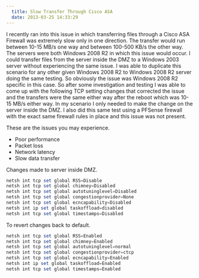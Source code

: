 ```yaml
---
  title: Slow Transfer Through Cisco ASA
  date: 2013-03-25 14:33:29
---
```


I recently ran into this issue in which transferring files through a
Cisco ASA Firewall was extremely slow only in one direction. The
transfer would run between 10-15 MB/s one way and between 100-500 KB/s
the other way. The servers were both Windows 2008 R2 in which this issue
would occur. I could transfer files from the server inside the DMZ to a
Windows 2003 server without experiencing the same issue. I was able to
duplicate this scenario for any other given Windows 2008 R2 to Windows
2008 R2 server doing the same testing. So obviously the issue was
Windows 2008 R2 specific in this case. So after some investigation and
testing I was able to come up with the following TCP setting changes
that corrected the issue and the transfers were the same either way
after the reboot which was 10-15 MB/s either way. In my scenario I only
needed to make the change on the server inside the DMZ. I also did this
same test using a PFSense firewall with the exact same firewall rules in
place and this issue was not present.

These are the issues you may experience.

-   Poor performance
-   Packet loss
-   Network latency
-   Slow data transfer

Changes made to server inside DMZ.

```powershell
netsh int tcp set global RSS=Disable
netsh int tcp set global chimney=Disabled
netsh int tcp set global autotuninglevel=Disabled
netsh int tcp set global congestionprovider=None
netsh int tcp set global ecncapability=Disabled
netsh int ip set global taskoffload=disabled
netsh int tcp set global timestamps=Disabled
```

To revert changes back to default.

```powershell
netsh int tcp set global RSS=Enabled
netsh int tcp set global chimney=Enabled
netsh int tcp set global autotuninglevel=normal
netsh int tcp set global congestionprovider=ctcp
netsh int tcp set global ecncapability=Enabled
netsh int ip set global taskoffload=Enabled
netsh int tcp set global timestamps=Enabled
```
